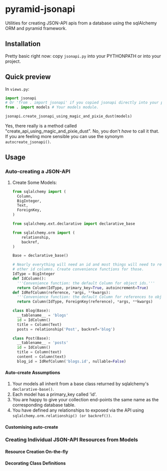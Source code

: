 # pyramid-jsonapi

Utilities for creating JSON-API apis from a database using the sqlAlchemy ORM and pyramid framework.

## Installation

Pretty basic right now: copy `jsonapi.py` into your PYTHONPATH or into your project.

## Quick preview

In `views.py`:
```python
import jsonapi
# Or 'from . import jsonapi' if you copied jsonapi directly into your project.
from . import models # Your models module.

jsonapi.create_jsonapi_using_magic_and_pixie_dust(models)

```

Yes, there really is a method called "create_api_using_magic_and_pixie_dust". No, you don't *have* to call it that. If you are feeling more sensible you can use the synonym `autocreate_jsonapi()`.

## Usage

### Auto-creating a JSON-API

1. Create Some Models:

    ```python
    from sqlalchemy import (
      Column,
      BigInteger,
      Text,
      ForeignKey,
    )

    from sqlalchemy.ext.declarative import declarative_base

    from sqlalchemy.orm import (
        relationship,
        backref,
    )

    Base = declarative_base()

    # Nearly everything will need an id and most things will need to refer to
    # other id columns. Create convenience functions for those.
    IdType = BigInteger
    def IdColumn():
      '''Convenience function: the default Column for object ids.'''
      return Column(IdType, primary_key=True, autoincrement=True)
    def IdRefColumn(reference, *args, **kwargs):
      '''Convenience function: the default Column for references to object ids.'''
      return Column(IdType, ForeignKey(reference), *args, **kwargs)

    class Blog(Base):
      __tablename__ = 'blogs'
      id = IdColumn()
      title = Column(Text)
      posts = relationship('Post', backref='blog')

    class Post(Base):
      __tablename__ = 'posts'
      id = IdColumn()
      title = Column(text)
      content = Column(text)
      blog_id = IdRefColumn('blogs.id', nullable=False)
    ```

#### Auto-create Assumptions

1. Your models all inherit from a base class returned by sqlalchemy's `declarative-base()`.
1. Each model has a primary_key called 'id'.
1. You are happy to give your collection end-points the same name as the corresponding database table.
1. You have defined any relationships to exposed via the API using `sqlalchemy.orm.relationship() (or backref())`.

#### Customising auto-create

### Creating Individual JSON-API Resources from Models

#### Resource Creation On-the-fly

#### Decorating Class Definitions
